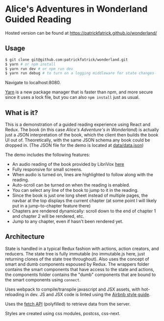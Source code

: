 # Alice's Adventures in Wonderland Guided Reading

Hosted version can be found at https://patrickfatrick.github.io/wonderland/

## Usage

```bash
$ git clone git@github.com:patrickfatrick/wonderland.git
$ yarn # or npm install
$ yarn run dev # or npm run dev
$ yarn run debug # to turn on a logging middleware for state changes
```

Navigate to localhost:8080.

[Yarn](https://yarnpkg.com) is a new package manager that is faster than npm, and more secure since it uses a lock file, but you can also `npm install` just as usual.

## What is it?

This is a demonstration of a guided reading experience using React and Redux. The book (in this case _Alice's Adventure's in Wonderland_) is actually just a JSON interpretation of the book, which the client then builds the book UI out of. Theoretically, with the same JSON schema any book could be dropped in. (The JSON file for the demo is located at [data/data.json](https://github.com/patrickfatrick/wonderland/blob/master/data/26tniea82c/data.json))

The demo includes the following features:

- An audio reading of the book provided by LibriVox [here](https://librivox.org/alices-adventures-in-wonderland-dramatic-reading-by-lewis-carroll/)
- Fully responsive for small screens.
- When audio is turned on, lines are highlighted to follow along with the reading.
- Auto-scroll can be turned on when the reading is enabled.
- You can select any line of the book to jump to it in the reading.
- Since the book is just one long sheet instead of multiple pages, the navbar at the top displays the current chapter (at some point I will likely put in a jump-to-chapter feature there)
- Chapters are rendered dynamically: scroll down to the end of chapter 1 and chapter 2 will be rendered, etc.
- Jump to any chapter, even if hasn't been rendered yet.

## Architecture

State is handled in a typical Redux fashion with actions, action creators, and reducers. The state tree is fully immutable (no immutable.js here, just returning clones of the state tree throughout). Also uses the concept of smart and dumb components espoused by Redux. The wrappers folder contains the smart components that have access to the state and actions, the components folder contains the "dumb" components that are bound to the smart components using `connect`.

Uses webpack to compile/transpile javascript and JSX assets, with hot-reloading in dev. JS and JSX code is linted using the [Airbnb style guide](https://github.com/airbnb/javascript).

Uses the [fetch API](https://github.com/github/fetch) (polyfilled) to retrieve data from the server.

Styles are created using css modules, postcss, css-next.

